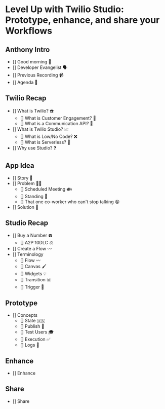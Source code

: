 # Level Up with Twilio Studio: Prototype, enhance, and share your Workflows


## Anthony Intro

- [] Good morning 🌅
- [] Developer Evangelist 🗣️
- [] Previous Recording 📹
- [] Agenda 🚧


## Twilio Recap

- [] What is Twilio? ☎️
    - [] What is Customer Engagement? 🛂
    - [] What is a Communication API? 📲
- [] What is Twilio Studio? 📈
    - [] What is Low/No Code? ❌
    - [] What is Serverless? 🤖
- [] Why use Studio? ❓


## App Idea

- [] Story 🏰
- [] Problem 🦹‍♂️
    - [] Scheduled Meeting 👪
    - [] Standing 🧍
    - [] That one co-worker who can't stop talking 😡
- [] Solution 🦸


## Studio Recap

- [] Buy a Number ☎️
    - [] A2P 10DLC ⚖️
- [] Create a Flow 〰️
- [] Terminology
    - [] Flow 〰️
    - [] Canvas 🖌️
    - [] Widgets 💡
    - [] Transition 📊
    - [] Trigger 🔫


## Prototype

- [] Concepts
    - [] State 🇺🇸
    - [] Publish 📖
    - [] Test Users 🎓
    - [] Execution ✅
    - [] Logs 💾


## Enhance

- [] Enhance


## Share

- [] Share
